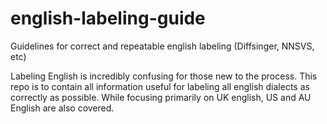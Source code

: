 # english-labeling-guide
Guidelines for correct and repeatable english labeling (Diffsinger, NNSVS, etc)

Labeling English is incredibly confusing for those new to the process.
This repo is to contain all information useful for labeling all english dialects as correctly as possible.
While focusing primarily on UK english, US and AU English are also covered.
